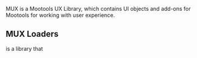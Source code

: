 MUX is a Mootools UX Library, which contains UI objects and add-ons for
Mootools for working with user experience.

MUX Loaders
-----------
is a library that